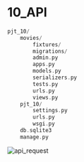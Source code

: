 # 10_API

```c
pjt_10/
    movies/
    	fixtures/
    	migrations/
    	admin.py
    	apps.py
    	models.py
    	serializers.py
    	tests.py
    	urls.py
    	views.py
    pjt_10/
    	settings.py
    	urls.py
    	wsgi.py
    db.sqlite3
    manage.py
```

![api_request](https://github.com/owner0220/10_api/blob/master/api_request.PNG)

